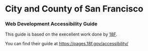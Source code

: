 # City and County of San Francisco
### Web Development Accessibility Guide

This guide is based on the execellent work done by [18F](https://18f.gsa.gov/). 

You can find their guide at https://pages.18f.gov/accessibility/
